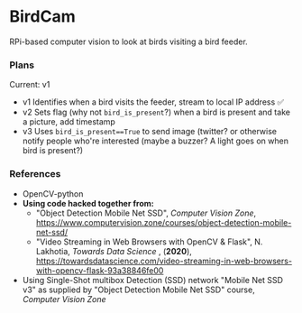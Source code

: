 # BirdCam #
RPi-based computer vision to look at birds visiting a bird feeder.
### Plans ###
Current: v1

* v1 Identifies when a bird visits the feeder, stream to local IP address :white_check_mark:
* v2 Sets flag (why not `bird_is_present`?) when a bird is present and take a picture, add timestamp
* v3 Uses `bird_is_present==True` to send image (twitter?  or otherwise notify people who're interested (maybe a buzzer? A light goes on when bird is present?)

### References ###
* OpenCV-python
* __Using code hacked together from:__
	* "Object Detection Mobile Net SSD", *Computer Vision Zone*, <https://www.computervision.zone/courses/object-detection-mobile-net-ssd/>
	* "Video Streaming in Web Browsers with OpenCV & Flask", N. Lakhotia, _Towards Data Science_ , (**2020**), <https://towardsdatascience.com/video-streaming-in-web-browsers-with-opencv-flask-93a38846fe00>
* Using Single-Shot multibox Detection (SSD) network "Mobile Net SSD v3" as supplied by "Object Detection Mobile Net SSD" course, *Computer Vision Zone*
